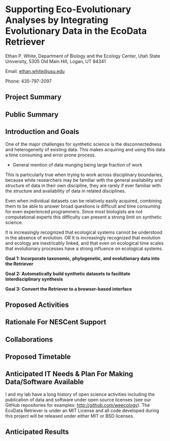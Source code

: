 Supporting Eco-Evolutionary Analyses by Integrating Evolutionary Data in the EcoData Retriever
==============================================================================================

Ethan P. White,
Department of Biology and the Ecology Center,
Utah State University,
5305 Old Main Hill,
Logan, UT 84341

Email: ethan.white@usu.edu

Phone: 435-797-2097

Project Summary
---------------



Public Summary
--------------



Introduction and Goals
----------------------
One of the major challenges for synthetic science is the disconnectedness and heterogeneity of existing data.
This makes acquiring and using this data a time consuming and error prone process.

* General mention of data munging being large fraction of work

This is particularly true when trying to work across disciplinary boundaries,
because while researchers may be familiar with the general availability and structure of data in their own discipline,
they are rarely if ever familiar with the structure and availability of data in related disciplines.

Even when individual datasets can be relatively easily acquired,
combining them to be able to answer broad questions is difficult and time consuming for even experienced programmers.
Since most biologists are not computational experts this difficulty can present a strong limit on synthetic science.

It is increasingly recognized that ecological systems cannot be understood in the absence of evolution.
OR
It is increasingly recognized that evolution and ecology are inextricably linked,
and that even on ecological time scales that evolutionary processes have a strong influence on ecological systems.

**Goal 1: Incorporate taxonomic, phylogenetic, and evolutionary data into the Retriever** 

**Goal 2: Automatically build synthetic datasets to facilitate interdisciplinary synthesis**

**Goal 3: Convert the Retriever to a browser-based interface**

Proposed Activities
-------------------



Rationale For NESCent Support
-----------------------------



Collaborations
--------------



Proposed Timetable
------------------



Anticipated IT Needs & Plan For Making Data/Software Available
--------------------------------------------------------------

I and my lab have a long history of open science activities including the publication of data and software under open source licenses (see our GitHub repositories for examples: http://github.com/weecology). The EcoData Retriever is under an MIT License and all code developed during this project will be released under either MIT or BSD licenses.

Anticipated Results
-------------------


